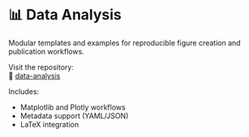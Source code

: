 # 📊 Data Analysis

Modular templates and examples for reproducible figure creation and publication workflows.

Visit the repository:  
🔗 [data-analysis](https://github.com/DrXavierRojas/data-analysis)

Includes:
- Matplotlib and Plotly workflows
- Metadata support (YAML/JSON)
- LaTeX integration
